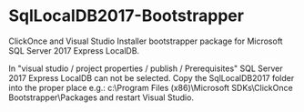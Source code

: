 # SqlLocalDB2017-Bootstrapper

ClickOnce and Visual Studio Installer bootstrapper package for Microsoft SQL Server 2017 Express LocalDB.



In "visual studio / project properties / publish / Prerequisites" SQL Server 2017 Express LocalDB can not be selected. 
Copy the SqlLocalDB2017 folder into the proper place e.g.: c:\Program Files (x86)\Microsoft SDKs\ClickOnce Bootstrapper\Packages and restart Visual Studio.